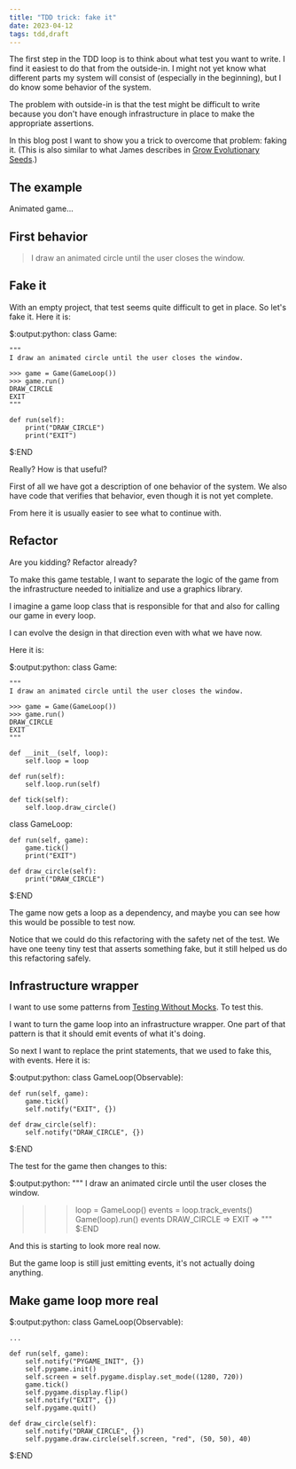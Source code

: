 ```yaml
---
title: "TDD trick: fake it"
date: 2023-04-12
tags: tdd,draft
---
```


The first step in the TDD loop is to think about what test you want to write. I
find it easiest to do that from the outside-in. I might not yet know what
different parts my system will consist of (especially in the beginning), but I
do know some behavior of the system.

The problem with outside-in is that the test might be difficult to write
because you don't have enough infrastructure in place to make the appropriate
assertions.

In this blog post I want to show you a trick to overcome that problem: faking
it. (This is also similar to what James describes in [Grow Evolutionary
Seeds](https://www.jamesshore.com/v2/projects/nullables/testing-without-mocks#grow-seeds).)

## The example

Animated game...

## First behavior

> I draw an animated circle until the user closes the window.

## Fake it

With an empty project, that test seems quite difficult to get in place. So
let's fake it. Here it is:

$:output:python:
class Game:

    """
    I draw an animated circle until the user closes the window.

    >>> game = Game(GameLoop())
    >>> game.run()
    DRAW_CIRCLE
    EXIT
    """

    def run(self):
        print("DRAW_CIRCLE")
        print("EXIT")
$:END

Really? How is that useful?

First of all we have got a description of one behavior of the system. We also
have code that verifies that behavior, even though it is not yet complete.

From here it is usually easier to see what to continue with.

## Refactor

Are you kidding? Refactor already?

To make this game testable, I want to separate the logic of the game from the
infrastructure needed to initialize and use a graphics library.

I imagine a game loop class that is responsible for that and also for calling
our game in every loop.

I can evolve the design in that direction even with what we have now.

Here it is:

$:output:python:
class Game:

    """
    I draw an animated circle until the user closes the window.

    >>> game = Game(GameLoop())
    >>> game.run()
    DRAW_CIRCLE
    EXIT
    """

    def __init__(self, loop):
        self.loop = loop

    def run(self):
        self.loop.run(self)

    def tick(self):
        self.loop.draw_circle()

class GameLoop:

    def run(self, game):
        game.tick()
        print("EXIT")

    def draw_circle(self):
        print("DRAW_CIRCLE")
$:END

The game now gets a loop as a dependency, and maybe you can see how this would
be possible to test now.

Notice that we could do this refactoring with the safety net of the test. We
have one teeny tiny test that asserts something fake, but it still helped us do
this refactoring safely.

## Infrastructure wrapper

I want to use some patterns from [Testing Without
Mocks](https://www.jamesshore.com/v2/projects/nullables/testing-without-mocks).
To test this.

I want to turn the game loop into an infrastructure wrapper. One part of that
pattern is that it should emit events of what it's doing.

So next I want to replace the print statements, that we used to fake this, with
events. Here it is:

$:output:python:
class GameLoop(Observable):

    def run(self, game):
        game.tick()
        self.notify("EXIT", {})

    def draw_circle(self):
        self.notify("DRAW_CIRCLE", {})
$:END

The test for the game then changes to this:

$:output:python:
"""
I draw an animated circle until the user closes the window.

>>> loop = GameLoop()
>>> events = loop.track_events()
>>> Game(loop).run()
>>> events
DRAW_CIRCLE =>
EXIT =>
"""
$:END

And this is starting to look more real now.

But the game loop is still just emitting events, it's not actually doing
anything.

## Make game loop more real

$:output:python:
class GameLoop(Observable):

    ...

    def run(self, game):
        self.notify("PYGAME_INIT", {})
        self.pygame.init()
        self.screen = self.pygame.display.set_mode((1280, 720))
        game.tick()
        self.pygame.display.flip()
        self.notify("EXIT", {})
        self.pygame.quit()

    def draw_circle(self):
        self.notify("DRAW_CIRCLE", {})
        self.pygame.draw.circle(self.screen, "red", (50, 50), 40)
$:END
